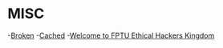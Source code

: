# MISC
-[Broken](./Broken/README.md)
-[Cached](./Cached/README.md)
-[Welcome to FPTU Ethical Hackers Kingdom](./Welcome-to-FPTU-Ethical-Hackers-Kingdom/README.md)
